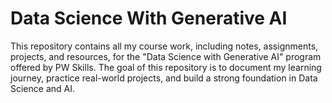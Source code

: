 # Data Science With Generative AI
 This repository contains all my course work, including notes, assignments, projects, and resources, for the "Data Science with Generative AI" program offered by PW Skills. The goal of this repository is to document my learning journey, practice real-world projects, and build a strong foundation in Data Science and AI.
